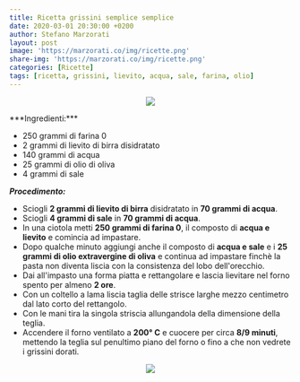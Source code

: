 ```yaml
---
title: Ricetta grissini semplice semplice
date: 2020-03-01 20:30:00 +0200
author: Stefano Marzorati
layout: post
image: 'https://marzorati.co/img/ricette.png'
share-img: 'https://marzorati.co/img/ricette.png'
categories: [Ricette]
tags: [ricetta, grissini, lievito, acqua, sale, farina, olio]
---
```

<p align="center">
  <img src="https://marzorati.co/img/post/grissini_1.jpg">
</p>   
***Ingredienti:***   

* 250 grammi di farina 0
* 2 grammi di lievito di birra disidratato
* 140 grammi di acqua
* 25 grammi di olio di oliva
* 4 grammi di sale

***Procedimento:***   

* Sciogli **2 grammi di lievito di birra** disidratato in **70 grammi di acqua**.
* Sciogli **4 grammi di sale** in **70 grammi di acqua**.
* In una ciotola metti **250 grammi di farina 0**, il composto di **acqua e lievito** e comincia ad impastare.
* Dopo qualche minuto aggiungi anche il composto di **acqua e sale** e i **25 grammi di olio extravergine di oliva** e continua ad impastare finchè la pasta non diventa liscia con la consistenza del lobo dell'orecchio.
* Dai all'impasto una forma piatta e rettangolare e lascia lievitare nel forno spento per almeno **2 ore**.
* Con un coltello a lama liscia taglia delle strisce larghe mezzo centimetro dal lato corto del rettangolo.
* Con le mani tira la singola striscia allungandola della dimensione della teglia.
* Accendere il forno ventilato a **200° C** e cuocere per circa **8/9 minuti**, mettendo la teglia sul penultimo piano del forno o fino a che non vedrete i grissini dorati.

<p align="center">
  <img src="https://marzorati.co/img/post/grissini_2.jpg">
</p> 